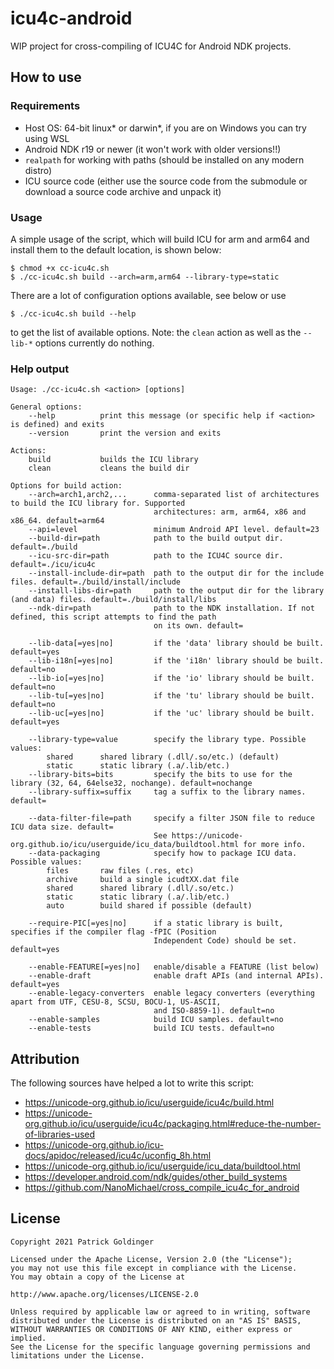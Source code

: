 # icu4c-android

WIP project for cross-compiling of ICU4C for Android NDK projects.

## How to use

### Requirements

- Host OS: 64-bit linux* or darwin*, if you are on Windows you can try
  using WSL
- Android NDK r19 or newer (it won't work with older versions!!)
- `realpath` for working with paths (should be installed on any modern distro)
- ICU source code (either use the source code from the submodule or download
  a source code archive and unpack it)

### Usage

A simple usage of the script, which will build ICU for arm and arm64 and
install them to the default location, is shown below:

```
$ chmod +x cc-icu4c.sh
$ ./cc-icu4c.sh build --arch=arm,arm64 --library-type=static
```

There are a lot of configuration options available, see below or use
```
$ ./cc-icu4c.sh build --help
```
to get the list of available options. Note: the `clean` action as well as the `--lib-*` options currently do nothing.

### Help output

```
Usage: ./cc-icu4c.sh <action> [options]

General options:
    --help          print this message (or specific help if <action> is defined) and exits
    --version       print the version and exits

Actions:
    build           builds the ICU library
    clean           cleans the build dir

Options for build action:
    --arch=arch1,arch2,...      comma-separated list of architectures to build the ICU library for. Supported
                                architectures: arm, arm64, x86 and x86_64. default=arm64
    --api=level                 minimum Android API level. default=23
    --build-dir=path            path to the build output dir. default=./build
    --icu-src-dir=path          path to the ICU4C source dir. default=./icu/icu4c
    --install-include-dir=path  path to the output dir for the include files. default=./build/install/include
    --install-libs-dir=path     path to the output dir for the library (and data) files. default=./build/install/libs
    --ndk-dir=path              path to the NDK installation. If not defined, this script attempts to find the path
                                on its own. default=

    --lib-data[=yes|no]         if the 'data' library should be built. default=yes
    --lib-i18n[=yes|no]         if the 'i18n' library should be built. default=no
    --lib-io[=yes|no]           if the 'io' library should be built. default=no
    --lib-tu[=yes|no]           if the 'tu' library should be built. default=no
    --lib-uc[=yes|no]           if the 'uc' library should be built. default=yes

    --library-type=value        specify the library type. Possible values:
        shared      shared library (.dll/.so/etc.) (default)
        static      static library (.a/.lib/etc.)
    --library-bits=bits         specify the bits to use for the library (32, 64, 64else32, nochange). default=nochange
    --library-suffix=suffix     tag a suffix to the library names. default=

    --data-filter-file=path     specify a filter JSON file to reduce ICU data size. default=
                                See https://unicode-org.github.io/icu/userguide/icu_data/buildtool.html for more info.
    --data-packaging            specify how to package ICU data. Possible values:
        files       raw files (.res, etc)
        archive     build a single icudtXX.dat file
        shared      shared library (.dll/.so/etc.)
        static      static library (.a/.lib/etc.)
        auto        build shared if possible (default)

    --require-PIC[=yes|no]      if a static library is built, specifies if the compiler flag -fPIC (Position
                                Independent Code) should be set. default=yes

    --enable-FEATURE[=yes|no]   enable/disable a FEATURE (list below)
    --enable-draft              enable draft APIs (and internal APIs). default=yes
    --enable-legacy-converters  enable legacy converters (everything apart from UTF, CESU-8, SCSU, BOCU-1, US-ASCII,
                                and ISO-8859-1). default=no
    --enable-samples            build ICU samples. default=no
    --enable-tests              build ICU tests. default=no
```

## Attribution

The following sources have helped a lot to write this script:
- https://unicode-org.github.io/icu/userguide/icu4c/build.html
- https://unicode-org.github.io/icu/userguide/icu4c/packaging.html#reduce-the-number-of-libraries-used
- https://unicode-org.github.io/icu-docs/apidoc/released/icu4c/uconfig_8h.html
- https://unicode-org.github.io/icu/userguide/icu_data/buildtool.html
- https://developer.android.com/ndk/guides/other_build_systems
- https://github.com/NanoMichael/cross_compile_icu4c_for_android

## License

```
Copyright 2021 Patrick Goldinger

Licensed under the Apache License, Version 2.0 (the "License");
you may not use this file except in compliance with the License.
You may obtain a copy of the License at

http://www.apache.org/licenses/LICENSE-2.0

Unless required by applicable law or agreed to in writing, software
distributed under the License is distributed on an "AS IS" BASIS,
WITHOUT WARRANTIES OR CONDITIONS OF ANY KIND, either express or implied.
See the License for the specific language governing permissions and
limitations under the License.
```
